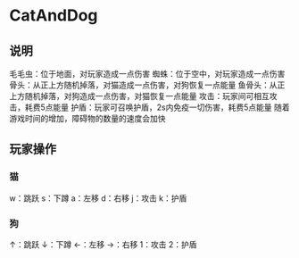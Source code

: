 # CatAndDog
## 说明
毛毛虫：位于地面，对玩家造成一点伤害
蜘蛛：位于空中，对玩家造成一点伤害
骨头：从正上方随机掉落，对猫造成一点伤害，对狗恢复一点能量
鱼骨头：从正上方随机掉落，对狗造成一点伤害，对猫恢复一点能量
攻击：玩家间可相互攻击，耗费5点能量
护盾：玩家可召唤护盾，2s内免疫一切伤害，耗费5点能量
随着游戏时间的增加，障碍物的数量的速度会加快
## 玩家操作
### 猫
w：跳跃
s：下蹲
a：左移
d：右移
j：攻击
k：护盾
### 狗
&uarr;：跳跃
&darr;：下蹲
&larr;：左移
&rarr;：右移
1：攻击
2：护盾